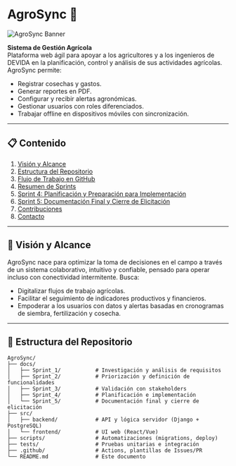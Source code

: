 # AgroSync 🌱

![AgroSync Banner](![image](https://github.com/user-attachments/assets/7b5899f6-3d92-4ad5-8729-88a3552675a4)
)

**Sistema de Gestión Agrícola**  
Plataforma web ágil para apoyar a los agricultores y a los ingenieros de DEVIDA en la planificación, control y análisis de sus actividades agrícolas. AgroSync permite:

- Registrar cosechas y gastos.  
- Generar reportes en PDF.  
- Configurar y recibir alertas agronómicas.  
- Gestionar usuarios con roles diferenciados.  
- Trabajar offline en dispositivos móviles con sincronización.

---

## 📋 Contenido

1. [Visión y Alcance](#visión-y-alcance)  
2. [Estructura del Repositorio](#estructura-del-repositorio)  
3. [Flujo de Trabajo en GitHub](#flujo-de-trabajo-en-github)  
4. [Resumen de Sprints](#resumen-de-sprints)  
5. [Sprint 4: Planificación y Preparación para Implementación](#sprint-4-planificación-y-preparación-para-implementación)  
6. [Sprint 5: Documentación Final y Cierre de Elicitación](#sprint-5-documentación-final-y-cierre-de-elicitación)  
7. [Contribuciones](#contribuciones)  
8. [Contacto](#contacto)

---

## 🌟 Visión y Alcance

AgroSync nace para optimizar la toma de decisiones en el campo a través de un sistema colaborativo, intuitivo y confiable, pensado para operar incluso con conectividad intermitente. Busca:

- Digitalizar flujos de trabajo agrícolas.  
- Facilitar el seguimiento de indicadores productivos y financieros.  
- Empoderar a los usuarios con datos y alertas basadas en cronogramas de siembra, fertilización y cosecha.

---

## 📁 Estructura del Repositorio

```text
AgroSync/
├── docs/                   
│   ├── Sprint_1/           # Investigación y análisis de requisitos
│   ├── Sprint_2/           # Priorización y definición de funcionalidades
│   ├── Sprint_3/           # Validación con stakeholders
│   ├── Sprint_4/           # Planificación e implementación
│   └── Sprint_5/           # Documentación final y cierre de elicitación
├── src/                    
│   ├── backend/            # API y lógica servidor (Django + PostgreSQL)
│   └── frontend/           # UI web (React/Vue)
├── scripts/                # Automatizaciones (migrations, deploy)
├── tests/                  # Pruebas unitarias e integración
├── .github/                # Actions, plantillas de Issues/PR
└── README.md               # Este documento
